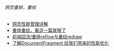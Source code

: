 ###### 网页重排，重绘
* [网页性能管理详解](http://www.ruanyifeng.com/blog/2015/09/web-page-performance-in-depth.html)
* [重排重绘，看这一篇就够了](https://juejin.im/entry/582f16fca22b9d006b7afd89)
* [前端回流/重排reflow与重绘redraw](https://www.jianshu.com/p/b27cdab7f094)
* [了解DocumentFragment 给我们带来的性能优化](http://www.cnblogs.com/blueSkys/p/3685740.html)
